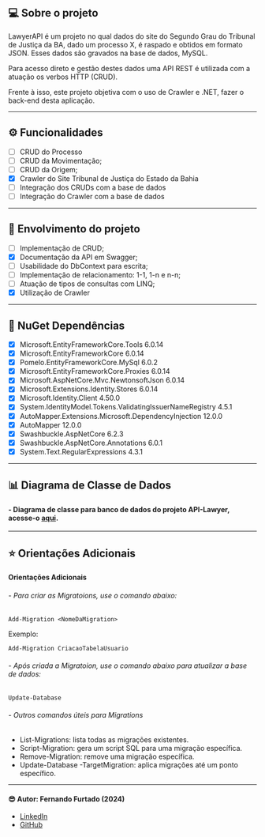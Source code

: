﻿## 💻 Sobre o projeto

LawyerAPI é um projeto no qual dados do site do Segundo Grau do Tribunal de Justiça da BA, dado um processo X, é raspado e obtidos em formato JSON. Esses dados são gravados na base de dados, MySQL. 

Para acesso direto e gestão destes dados uma API REST é utilizada com a atuação os verbos HTTP (CRUD).

Frente à isso, este projeto objetiva com o uso de Crawler e .NET, fazer o back-end desta aplicação.

---

## ⚙️ Funcionalidades

- [ ] CRUD do Processo 
- [ ] CRUD da Movimentação;
- [ ] CRUD da Origem;
- [x] Crawler do Site Tribunal de Justiça do Estado da Bahia
- [ ] Integração dos CRUDs com a base de dados
- [ ] Integração do Crawler com a base de dados

---

## :1st_place_medal: Envolvimento do projeto
- [ ] Implementação de CRUD;
- [x] Documentação da API em Swagger;
- [ ] Usabilidade do DbContext para escrita;
- [ ] Implementação de relacionamento: 1-1, 1-n e n-n;
- [ ] Atuação de tipos de consultas com LINQ;
- [x] Utilização de Crawler

--- 

## :hammer: NuGet Dependências 
- [x] Microsoft.EntityFrameworkCore.Tools 6.0.14
- [x] Microsoft.EntityFrameworkCore 6.0.14
- [x] Pomelo.EntityFrameworkCore.MySql 6.0.2
- [x] Microsoft.EntityFrameworkCore.Proxies 6.0.14
- [x] Microsoft.AspNetCore.Mvc.NewtonsoftJson 6.0.14
- [x] Microsoft.Extensions.Identity.Stores 6.0.14
- [x] Microsoft.Identity.Client 4.50.0
- [x] System.IdentityModel.Tokens.ValidatingIssuerNameRegistry 4.5.1
- [x] AutoMapper.Extensions.Microsoft.DependencyInjection 12.0.0
- [x] AutoMapper 12.0.0
- [x] Swashbuckle.AspNetCore 6.2.3
- [x] Swashbuckle.AspNetCore.Annotations 6.0.1
- [x] System.Text.RegularExpressions 4.3.1
  
---

## :bar_chart: Diagrama de Classe de Dados
####  - Diagrama de classe para banco de dados do projeto API-Lawyer, acesse-o [aqui](https://github.com/Fernando-EngComputacao/ApiLawyer/blob/dev/API-Lawyer/Assets/Diagram/Lawyer-dev.pdf).


---

## :star: Orientações Adicionais
#### Orientações Adicionais
###### - Para criar as Migratoions, use o comando abaixo:

    Add-Migration <NomeDaMigration>

Exemplo: 

    Add-Migration CriacaoTabelaUsuario

###### - Após criada a Migratoion, use o comando abaixo para atualizar a base de dados:

    Update-Database
    
###### - Outros comandos úteis para Migrations
 - List-Migrations: lista todas as migrações existentes.
 - Script-Migration: gera um script SQL para uma migração específica.
 - Remove-Migration: remove uma migração específica.
 - Update-Database -TargetMigration: aplica migrações até um ponto específico.


---

####  :sunglasses: Autor: Fernando Furtado (2024)
   - [LinkedIn](linkedin.com/in/furtadof/)
   - [GitHub](https://github.com/Fernando-EngComputacao)